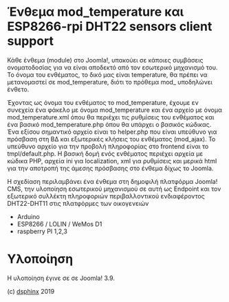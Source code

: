 # Ένθεμα mod_temperature και ESP8266-rpi DHT22 sensors client support

 Κάθε ένθεμα (module) στο Joomla!, υπακούει σε κάποιες συμβάσεις ονοματοδοσίας για να είναι αποδεκτό από τον εσωτερικό μηχανισμό του. Το όνομα του ενθέματος, το δικό μας είναι temperature, θα πρέπει να μετανομαστεί σε mod_temperature, διότι το πρόθεμα mod_ υποδηλώνει ένθετο.
 
Έχοντας ως όνομα του ενθέματος το mod_temperature, έχουμε εν συνεχεία ένα φάκελο με όνομα mod_temperature και ένα αρχείο με όνομα mod_temperature.xml όπου θα περιέχει τις ρυθμίσεις του ενθέματος και ένα βασικό mod_temperature.php όπου θα υπάρχει ο βασικός κώδικας.
Ένα εξίσου σημαντικό αρχείο είναι το helper.php που είναι υπεύθυνο για πρόσβαση στη ΒΔ και εξωτερικές κλήσεις του ενθέματος (mod_ajax). Το υπεύθυνο αρχείο για την προβολή πληροφορίας στο frontend είναι το tmpl/default.php. Η βασική δομή ενός ενθέματος περιέχει αρχεία με κώδικα PHP, αρχεία ini για localization, xml για ρυθμίσεις και μερικά html για την αποτροπή της άμεσης πρόσβασης στο ένθεμα δίχως το Joomla. 

 
 Η  σχεδίαση περιλαμβάνει ένα ένθεμα στη δημοφιλή πλατφόρμα Joomla! CMS, την υλοποίηση εσωτερικού μηχανισμού σε αυτή ως Εndpoint και τον εξωτερικό συλλέκτη πληροφοριών περιβαλλοντικού ενδιαφέροντος DHT22-DHT11 στις πλατφόρμες των οικογενειών


  - Arduino 
  - ESP8266 / LOLIN / WeMos D1
  - raspberry PI 1,2,3

# Υλοποίηση

Η υλοποίηση έγινε σε σε Joomla! 3.9. 

(c) [dsphinx](http://dsphinx.plug.gr) 2019


